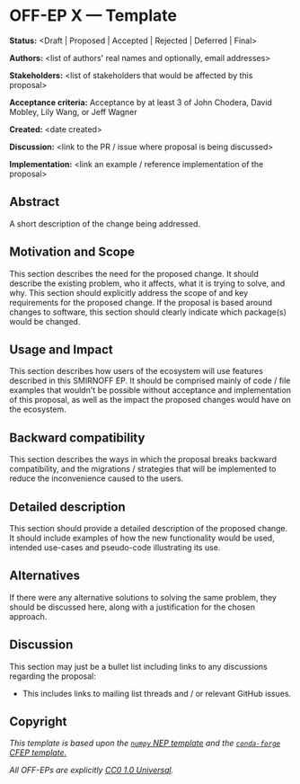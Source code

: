 # OFF-EP X — Template

**Status:** &lt;Draft | Proposed | Accepted | Rejected | Deferred | Final>

**Authors:** &lt;list of authors' real names and optionally, email addresses>

**Stakeholders:** &lt;list of stakeholders that would be affected by this proposal>

**Acceptance criteria:** Acceptance by at least 3 of John Chodera, David Mobley, Lily Wang, or Jeff Wagner

**Created:** &lt;date created>

**Discussion:** &lt;link to the PR / issue where proposal is being discussed>

**Implementation:** &lt;link an example / reference implementation of the proposal>

## Abstract

A short description of the change being addressed.

## Motivation and Scope

This section describes the need for the proposed change. It should
describe the existing problem, who it affects, what it is trying to
solve, and why. This section should explicitly address the scope of and
key requirements for the proposed change.
If the proposal is based around changes to software, this section should clearly indicate which package(s) would be changed.

## Usage and Impact

This section describes how users of the ecosystem will use features 
described in this SMIRNOFF EP. It should be comprised mainly of code / file 
examples that wouldn't  be possible without acceptance and implementation 
of this proposal, as well as the impact the proposed changes would have 
on the ecosystem. 

## Backward compatibility

This section describes the ways in which the proposal breaks backward
compatibility, and the migrations / strategies that will be implemented
to reduce the inconvenience caused to the users.

## Detailed description

This section should provide a detailed description of the proposed
change. It should include examples of how the new functionality would be
used, intended use-cases and pseudo-code illustrating its use.

## Alternatives

If there were any alternative solutions to solving the same problem,
they should be discussed here, along with a justification for the chosen
approach.

## Discussion

This section may just be a bullet list including links to any discussions
regarding the proposal:

- This includes links to mailing list threads and / or relevant GitHub issues.

## Copyright

*This template is based upon the [``numpy`` NEP template](
https://github.com/numpy/numpy/blob/master/doc/neps/nep-template.rst) and the
[``conda-forge`` CFEP template.](https://github.com/conda-forge/cfep/blob/master/cfep-00.md)*

*All OFF-EPs are explicitly [CC0 1.0 Universal](https://creativecommons.org/publicdomain/zero/1.0/).*
